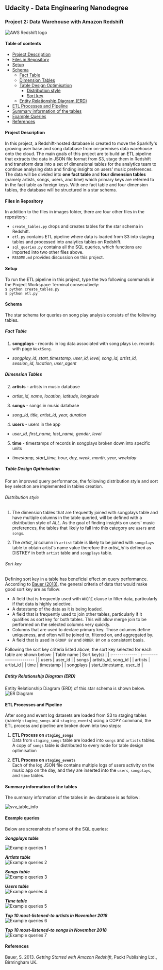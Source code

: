 ## Udacity - Data Engineering Nanodegree

### Project 2: Data Warehouse with Amazon Redshift

![AWS Redshift logo](./images/aws_redshift.png?style=centerme "AWS Redshift logo")

#### Table of contents

* [Project Description](#project-description)
* [Files in Repository](#files-in-repository)
* [Setup](#setup)
* [Schema](#schema)
    *   [Fact Table](#fact-table)
    *   [Dimension Tables](#dimension-tables)
    *   [Table Design Optimisation](#table-design-optimisation)
          * [Distribution style](#distribution-style)
          * [Sort key](#sort-key)
    *   [Entity Relationship Diagram (ERD)](#erd)
* [ETL Processes and Pipeline](#etl)
* [Summary information of the tables](#summary-table-info)
* [Example Queries](#example-queries)
* [References](#references)


<div id="project-description"></div>

#### Project Description
In this project, a Redshift-hosted database is created to move the Sparkify's
growing user base and song database from on-premises data warehouse onto the
cloud. The main goals of this project are to build an ETL pipeline that extracts
the data in JSON file format from S3, stage them in Redshift and transform
data into a set of dimensional tables for the analytics team to continue
analysing data and finding insights on users' music preferences.
The data will be divided into **one fact table** and **four dimension tables**
(namely artists, songs, users, and time) which primary keys are referred to
in the fact table as foreign keys. With one fact table and four dimension tables,
the database will be structured in a star schema.

<div id="files-in-repository"></div>

#### Files in Repository
In addition to the files in images folder, there are four other files in the
repository:
* `create_tables.py` drops and creates tables for the star schema in Redshift.
* `etl.py` contains ETL pipeline where data is loaded from S3 into staging tables
    and processed into analytics tables on Redshift.
* `sql_queries.py` contains all the SQL queries, which functions are imported
    into two other files above.
* `README.md` provides discussion on this project.

<div id="setup"></div>

#### Setup
To run the ETL pipeline in this project, type the two following commands
in the Project Workspace Terminal consecutively: <br>
`$ python create_tables.py` <br>
`$ python etl.py`

<div id="schema"></div>

#### Schema
The star schema for queries on song play analysis consists of the
following tables.

<div id="fact-table"></div>

##### Fact Table

1.  **songplays** - records in log data associated with song plays i.e. records with page
    `NextSong`.
  *   _songplay_id, start_timestamp, user_id, level, song_id, artist_id, session_id, location, user_agent_

<div id="dimension-tables"></div>

##### Dimension Tables

2.  **artists** - artists in music database
  * _artist_id, name, location, latitude, longitude_

3.  **songs** - songs in music database
  * _song_id, title, artist_id, year, duration_

4.  **users** - users in the app
  *   _user_id, first_name, last_name, gender, level_

5.  **time** - timestamps of records in songplays broken down into specific units
  *   _timestamp, start_time, hour, day, week, month, year, weekday_


<div id="table-design-optimisation"></div>

##### Table Design Optimisation
For an improved query performance, the following distribution style and
sort key selection are implemented in tables creation.

<div id="distribution-style"></div>

###### Distribution style
1. The dimension tables that are frequently joined with songplays table and have
multiple columns in the table queried, will be defined with a distribution style
 of _ALL_. As the goal of finding insights on users' music preferences, the tables
 that likely to fall into this category are `users` and `songs`.

2. The _artist_id_ column in `artist` table is likely to be joined with `songplays`
table to obtain artist's name value therefore the _artist_id_ is defined as
DISTKEY in both `artist` table and `songplays` table.  

<div id="sort-key"></div>

###### Sort key
Defining sort key in a table has beneficial effect on query performance. According
to [Bauer (2013)](#ref-bauer), the general criteria of data that would make good sort key are
as follow:
 *  A field that is frequently used with `WHERE` clause to filter data, particularly
 if that data is highly selective.
 *  A datestamp of the data as it is being loaded.
 *  A field that is frequently used to join other tables, particularly if it qualifies
 as sort key for both tables. This will allow merge join to be performed on the
 selected columns very quickly.
 *  Columns that are used to declare primary key. Those columns define uniqueness,
 and often will be joined to, filtered on, and aggregated by.
 * A field that is used in `GROUP BY` and `ORDER BY` on a consistent basis.

Following the sort key criteria listed above, the sort key selected for each table
are shown below:
| Table name     | Sort key(s)              |
| :------------- | :----------------------- |
| users          | user_id                  |
| songs          | artists_id, song_id      |
| artists        | artist_id                |
| time           | timestamp                |
| songplays      | start_timestamp, user_id |


<div id="erd"></div>

##### Entity Relationship Diagram (ERD)
Entity Relationship Diagram (ERD) of this star schema is shown below.<br>
![ER Diagram](./images/awsRedshift_sparkify_erd.png "ER Diagram")


<div id="etl"></div>

#### ETL Processes and Pipeline
After song and event log datasets are loaded from S3 to staging tables (namely
 `staging_songs` and `staging_events`) using a COPY command, the ETL process and
 pipeline are broken down into two steps:

1.  **ETL Process on `staging_songs`**<br>
    Data from `staging_songs` table are loaded into `songs` and `artists` tables.
    A copy of `songs` table is distributed to every node for table design optimisation

2.  **ETL Process on `staging_events`**<br>
    Each of the log JSON file contains multiple logs of users activity on the music app on the
    day, and they are inserted into the `users`, `songplays`, and `time` tables.

<div id="summary-table-info"></div>

#### Summary information of the tables
The summary information of the tables in `dev` database is as follow:

![svv_table_info](./images/8_svv_table_info.PNG "Tables summary info")


<div id="example-queries"></div>

#### Example queries

Below are screenshots of some of the SQL queries:<br>

***Songplays table***<br>  

![Example queries 1](./images/3_songplays_lim5.PNG "Sample of songplays table")

***Artists table***<br>
![Example queries 2](./images/0_artists_lim5.PNG "Sample of artists table")

***Songs table***<br>
![Example queries 3](./images/1_songs_lim5.PNG "Sample of songs table")

***Users table***<br>
![Example queries 4](./images/2_users_lim5.PNG "Sample of users table")

***Time table***<br>
![Example queries 5](./images/4_time_lim5.PNG "Sample of time table")

***Top 10 most-listened-to artists in November 2018***<br>
![Example queries 6](./images/5_most_listened_to_artists_in_Nov2018.PNG "Top 10 artists in November 2018")

***Top 10 most-listened-to songs in November 2018***<br>
![Example queries 7](./images/6_most_listened_to_songs_in_Nov2018.PNG "Top 10 hit songs in November 2018")



<div id="references"></div>

#### References
<div id="ref-bauer"></div>

Bauer, S. 2013. _Getting Started with Amazon Redshift_, Packt Publishing Ltd., Birmingham UK.
